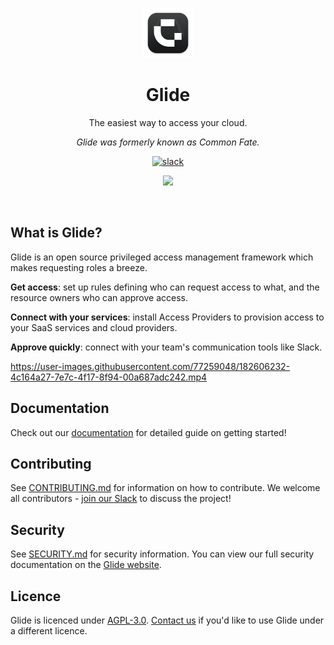 <p align="center"><img src="./docs/img/logo.svg" height="80" /></p>

<h1 align="center">Glide</h1>
<p align="center">The easiest way to access your cloud.</p>
<p align="center" ><em>Glide was formerly known as Common Fate.</em></p>

<p align="center">
<a align="center"  href="https://join.slack.com/t/commonfatecommunity/shared_invite/zt-q4m96ypu-_gYlRWD3k5rIsaSsqP7QMg"><img src="https://img.shields.io/badge/slack-commonfate-1F72FE.svg?logo=slack" alt="slack" /></a>
</p>

<p align="center">
    <a href="https://docs.commonfate.io/granted-approvals/introduction" alt="visit the Glide documentation website">
        <img src="./docs/img/approvals-1.png">
    </a>
</p>

<br/>

## What is Glide?

Glide is an open source privileged access management framework which makes requesting roles a breeze.

**Get access**: set up rules defining who can request access to what, and the resource owners who can approve access.

**Connect with your services**: install Access Providers to provision access to your SaaS services and cloud providers.

**Approve quickly**: connect with your team's communication tools like Slack.

<p align="center">

https://user-images.githubusercontent.com/77259048/182606232-4c164a27-7e7c-4f17-8f94-00a687adc242.mp4

</p>

## Documentation

Check out our [documentation](https://docs.commonfate.io/granted-approvals/introduction) for detailed guide on getting started!

## Contributing

See [CONTRIBUTING.md](./CONTRIBUTING.md) for information on how to contribute. We welcome all contributors - [join our Slack](https://join.slack.com/t/commonfatecommunity/shared_invite/zt-q4m96ypu-_gYlRWD3k5rIsaSsqP7QMg) to discuss the project!

## Security

See [SECURITY.md](./SECURITY.md) for security information. You can view our full security documentation on the [Glide website](https://docs.commonfate.io/granted-approvals/security-architecture).

## Licence

Glide is licenced under [AGPL-3.0](./LICENCE). [Contact us](mailto:hello@commonfate.io) if you'd like to use Glide under a different licence.
